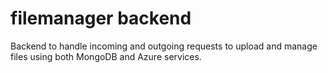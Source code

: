 # filemanager backend
Backend to handle incoming and outgoing requests to upload and manage files using both MongoDB and Azure services.
